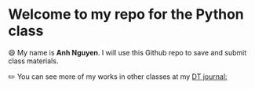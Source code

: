 # Welcome to my repo for the Python class

:smile: My name is **Anh Nguyen**. I will use this Github repo to save and submit class materials.

:pencil2: You can see more of my works in other classes at my [DT journal:](https://www.notion.so/Greeting-from-Anh-Nguyen-d573f8a8fa504f03afd62749ecb74672)
